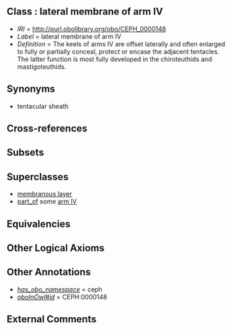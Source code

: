 
## Class : lateral membrane of arm IV

 * *IRI* = http://purl.obolibrary.org/obo/CEPH_0000148
 * *Label* = lateral membrane of arm IV
 * *Definition* = The keels of arms IV are offset laterally and often enlarged to fully or partially conceal, protect or encase the adjacent tentacles. The latter function is most fully developed in the chiroteuthids and mastigoteuthids.

## Synonyms

 * tentacular sheath

## Cross-references


## Subsets


## Superclasses

 * [membranous layer](../../UBERON/58/UBERON_0000158.md)
 * [part_of](../../BFO/50/BFO_0000050.md) some [arm IV](../../CEPH/17/CEPH_0000017.md)

## Equivalencies


## Other Logical Axioms


## Other Annotations

 * *[has_obo_namespace](../../ce/oboInOwl#hasOBONamespace.md)* = ceph
 * *[oboInOwl#id](../../id/oboInOwl#id.md)* = CEPH:0000148

## External Comments

